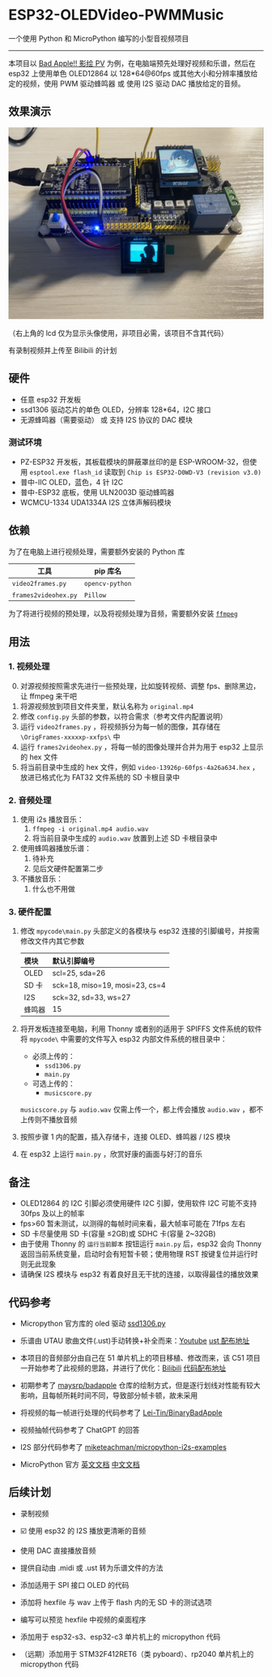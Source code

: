 # ESP32-OLEDVideo-PWMMusic

一个使用 Python 和 MicroPython 编写的小型音视频项目

---

本项目以 [Bad Apple!! 影绘 PV](https://www.bilibili.com/video/BV1x5411o7Kn) 为例，在电脑端预先处理好视频和乐谱，然后在 esp32 上使用单色 OLED12864 以 128\*64@60fps 或其他大小和分辨率播放给定的视频，使用 PWM 驱动蜂鸣器 或 使用 I2S 驱动 DAC 播放给定的音频。

## 效果演示

![效果图片](demo.png)

（右上角的 lcd 仅为显示头像使用，非项目必需，该项目不含其代码）

有录制视频并上传至 Bilibili 的计划

## 硬件

- 任意 esp32 开发板
- ssd1306 驱动芯片的单色 OLED，分辨率 128\*64，I2C 接口
- 无源蜂鸣器（需要驱动） 或 支持 I2S 协议的 DAC 模块

### 测试环境

- PZ-ESP32 开发板，其板载模块的屏蔽罩丝印的是 ESP-WROOM-32，但使用 `esptool.exe flash_id` 读取到 `Chip is ESP32-D0WD-V3 (revision v3.0)`
- 普中-IIC OLED，蓝色，4 针 I2C
- 普中-ESP32 底板，使用 ULN2003D 驱动蜂鸣器
- WCMCU-1334 UDA1334A I2S 立体声解码模块

## 依赖

为了在电脑上进行视频处理，需要额外安装的 Python 库

| 工具                 | pip 库名        |
| -------------------- | --------------- |
| `video2frames.py`    | `opencv-python` |
| `frames2videohex.py` | `Pillow`        |

为了将进行视频的预处理，以及将视频处理为音频，需要额外安装 [`ffmpeg`](https://ffmpeg.org/download.html)

## 用法

### 1. 视频处理

0. 对源视频按照需求先进行一些预处理，比如旋转视频、调整 fps、删除黑边，让 ffmpeg 来干吧
1. 将源视频放到项目文件夹里，默认名称为 `original.mp4`
2. 修改 `config.py` 头部的参数，以符合需求（参考文件内配置说明）
3. 运行 `video2frames.py` ，将视频拆分为每一帧的图像，其存储在 `\OrigFrames-xxxxxp-xxfps\` 中
4. 运行 `frames2videohex.py` ，将每一帧的图像处理并合并为用于 esp32 上显示的 hex 文件
5. 将当前目录中生成的 hex 文件，例如 `video-13926p-60fps-4a26a634.hex` ，放进已格式化为 FAT32 文件系统的 SD 卡根目录中

### 2. 音频处理

1. 使用 i2s 播放音乐：
   1. `ffmpeg -i original.mp4 audio.wav`
   2. 将当前目录中生成的 `audio.wav` 放置到上述 SD 卡根目录中
2. 使用蜂鸣器播放乐谱：
   1. 待补充
   2. 见后文硬件配置第二步
3. 不播放音乐：
   1. 什么也不用做

### 3. 硬件配置

1. 修改 `mpycode\main.py` 头部定义的各模块与 esp32 连接的引脚编号，并按需修改文件内其它参数

   | 模块   | 默认引脚编号                   |
   | ------ | ------------------------------ |
   | OLED   | scl=25, sda=26                 |
   | SD 卡  | sck=18, miso=19, mosi=23, cs=4 |
   | I2S    | sck=32, sd=33, ws=27           |
   | 蜂鸣器 | 15                             |

2. 将开发板连接至电脑，利用 Thonny 或者别的适用于 SPIFFS 文件系统的软件将 `mpycode\` 中需要的文件写入 esp32 内部文件系统的根目录中：

   - 必须上传的：
     - `ssd1306.py`
     - `main.py`
   - 可选上传的：
     - `musicscore.py`

   `musicscore.py` 与 `audio.wav` 仅需上传一个，都上传会播放 `audio.wav` ，都不上传则不播放音频

3. 按照步骤 1 内的配置，插入存储卡，连接 OLED、蜂鸣器 / I2S 模块

4. 在 esp32 上运行 `main.py` ，欣赏好康的画面与好汀的音乐

## 备注

- OLED12864 的 I2C 引脚必须使用硬件 I2C 引脚，使用软件 I2C 可能不支持 30fps 及以上的帧率
- fps>60 暂未测试，以测得的每帧时间来看，最大帧率可能在 71fps 左右
- SD 卡尽量使用 SD 卡(容量 ≤2GB)或 SDHC 卡(容量 2~32GB)
- 由于使用 Thonny 的 `运行当前脚本` 按钮运行 `main.py` 后，esp32 会向 Thonny 返回当前系统变量，启动时会有短暂卡顿；使用物理 RST 按键复位并运行时则无此现象
- 请确保 I2S 模块与 esp32 有着良好且无干扰的连接，以取得最佳的播放效果

## 代码参考

- Micropython 官方库的 oled 驱动 [ssd1306.py](https://github.com/micropython/micropython-lib/blob/master/micropython/drivers/display/ssd1306/ssd1306.py)

- 乐谱由 UTAU 歌曲文件(.ust)手动转换+补全而来：[Youtube](https://www.youtube.com/watch?v=GPnS1vDhqPc) [ust 配布地址](http://www.mediafire.com/?83drvmwkvifdja1)

- 本项目的音频部分由自己在 51 单片机上的项目移植、修改而来，该 C51 项目一开始参考了此视频的思路，并进行了优化：[Bilibili](https://www.bilibili.com/video/BV1sa411b7U3/) [代码配布地址](https://pan.baidu.com/s/18flDyiLVOPmjuAXGkhvKNQ?pwd=imkn)

- 初期参考了 [maysrp/badapple](https://github.com/maysrp/badapple) 仓库的绘制方式，但是逐行划线对性能有较大影响，且每帧所耗时间不同，导致部分帧卡顿，故未采用

- 将视频的每一帧进行处理的代码参考了 [Lei-Tin/BinaryBadApple](https://github.com/Lei-Tin/BinaryBadApple)

- 视频抽帧代码参考了 ChatGPT 的回答

- I2S 部分代码参考了 [miketeachman/micropython-i2s-examples](https://github.com/miketeachman/micropython-i2s-examples)

- MicroPython 官方 [英文文档](https://docs.micropython.org/en/latest/) [中文文档](http://micropython.com.cn/en/latet/index.html)

## 后续计划

- 录制视频

- ☑️ 使用 esp32 的 I2S 播放更清晰的音频

- 使用 DAC 直接播放音频

- 提供自动由 .midi 或 .ust 转为乐谱文件的方法

- 添加适用于 SPI 接口 OLED 的代码

- 添加将 hexfile 与 wav 上传于 flash 内的无 SD 卡的测试选项

- 编写可以预览 hexfile 中视频的桌面程序

- 添加用于 esp32-s3、esp32-c3 单片机上的 micropython 代码

- （远期）添加用于 STM32F412RET6（类 pyboard）、rp2040 单片机上的 micropython 代码
